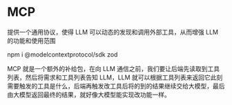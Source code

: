 # MCP

提供一个通用协议，使得 LLM 可以动态的发现和调用外部工具，从而增强 LLM 的功能和使用范围

npm i @modelcontextprotocol/sdk zod

MCP 就是一个额外的补给包，在向 LLM 通信之前，我们要让后端先读取到工具列表，然后将需求和工具列表告知 LLM，LLM
就可以根据工具列表来返回它此刻需要触发的工具是什么，后端再触发改工具后将的到的结果继续交给大模型，最后由大模型返回最终的结果，就好像大模型能实现改功能一样。